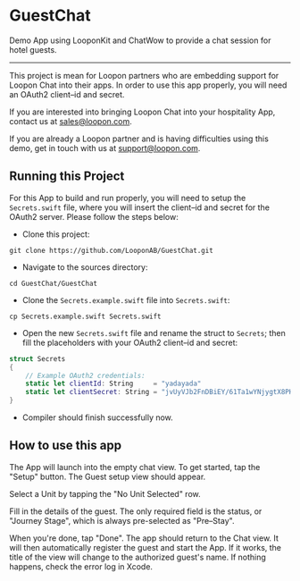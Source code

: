 # GuestChat

Demo App using LooponKit and ChatWow to provide a chat session for hotel guests.

---

This project is mean for Loopon partners who are embedding support for Loopon Chat into their apps. In order to use this app properly, you will need an OAuth2 client–id and secret.

If you are interested into bringing Loopon Chat into your hospitality App, contact us at [sales@loopon.com](mailto:sales@loopon.com).

If you are already a Loopon partner and is having difficulties using this demo, get in touch with us at [support@loopon.com](mailto:support@loopon.com).

## Running this Project

For this App to build and run properly, you will need to setup the `Secrets.swift` file, where you will insert the client–id and secret for the OAuth2 server. Please follow the steps below:

* Clone this project:

```shell
git clone https://github.com/LooponAB/GuestChat.git
```

* Navigate to the sources directory:

```shell
cd GuestChat/GuestChat
```

* Clone the `Secrets.example.swift` file into `Secrets.swift`:

```shell
cp Secrets.example.swift Secrets.swift
```

* Open the new `Secrets.swift` file and rename the struct to `Secrets`; then fill the placeholders with your OAuth2 client–id and secret:

```swift
struct Secrets
{
	// Example OAuth2 credentials:
	static let clientId: String		= "yadayada"
	static let clientSecret: String	= "jvUyVJb2FnDBiEY/61Ta1wYNjygtX8PHVN1FG4VBZJs="
}
```

* Compiler should finish successfully now.

## How to use this app

The App will launch into the empty chat view. To get started, tap the "Setup" button. The Guest setup view should appear.

Select a Unit by tapping the "No Unit Selected" row.

Fill in the details of the guest. The only required field is the status, or "Journey Stage", which is always pre-selected as "Pre–Stay".

When you're done, tap "Done". The app should return to the Chat view. It will then automatically register the guest and start the App. If it works, the title of the view will change to the authorized guest's name. If nothing happens, check the error log in Xcode.